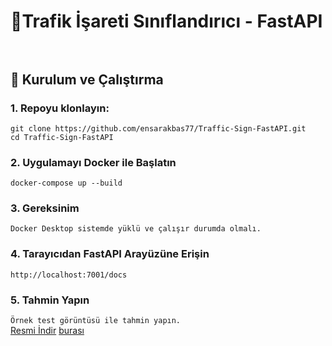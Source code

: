 # 🚦Trafik İşareti Sınıflandırıcı - FastAPI </br> </br>
## 🔧 Kurulum ve Çalıştırma </br>
### 1. Repoyu klonlayın:


`git clone https://github.com/ensarakbas77/Traffic-Sign-FastAPI.git` </br>
`cd Traffic-Sign-FastAPI` 


### 2. Uygulamayı Docker ile Başlatın </br>
`docker-compose up --build`

### 3. Gereksinim </br>
`Docker Desktop sistemde yüklü ve çalışır durumda olmalı.`
</br>

### 4. Tarayıcıdan FastAPI Arayüzüne Erişin </br>
`http://localhost:7001/docs` </br>

### 5. Tahmin Yapın </br>
`Örnek test görüntüsü ile tahmin yapın.` </br>
[Resmi İndir](https://drive.google.com/file/d/1iSTqIAgQSVgk2-ryg0GldfAl5TLALeJE/view?usp=sharing)
[burası](https://drive.google.com/uc?export=download&id=1iSTqIAgQSVgk2-ryg0GldfAl5TLALeJE)
